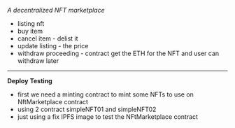 _A decentralized NFT marketplace_

-   listing nft
-   buy item
-   cancel item - delist it
-   update listing - the price
-   withdraw proceeding - contract get the ETH for the NFT and user can withdraw later

---

**Deploy**
**Testing**

-   first we need a minting contract to mint some NFTs to use on NftMarketplace contract
-   using 2 contract simpleNFT01 and simpleNFT02
-   just using a fix IPFS image to test the NFtMarketplace contract
